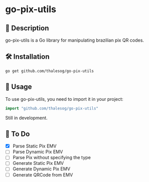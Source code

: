 # go-pix-utils

## 📝 Description

go-pix-utils is a Go library for manipulating brazilian pix QR codes.

## 🛠️ Installation

```bash
go get github.com/thalesog/go-pix-utils
```

## 🚀 Usage

To use go-pix-utils, you need to import it in your project:

```go
import "github.com/thalesog/go-pix-utils"
```

Still in development.

## 📍 To Do

- [X] Parse Static Pix EMV
- [ ] Parse Dynamic Pix EMV
- [ ] Parse Pix without specifying the type
- [ ] Generate Static Pix EMV
- [ ] Generate Dynamic Pix EMV
- [ ] Generate QRCode from EMV